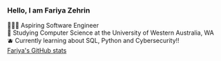 ### Hello, I am Fariya Zehrin
👩🏻‍💻 Aspiring Software Engineer </br>
🍋 Studying Computer Science at the University of Western Australia, WA</br>
🫐 Currently learning about SQL, Python and Cybersecurity!! </br>
[Fariya's GitHub stats](https://github-readme-stats.vercel.app/api?username=Fariya-Zehrin&show_icons=true&theme=radical)


